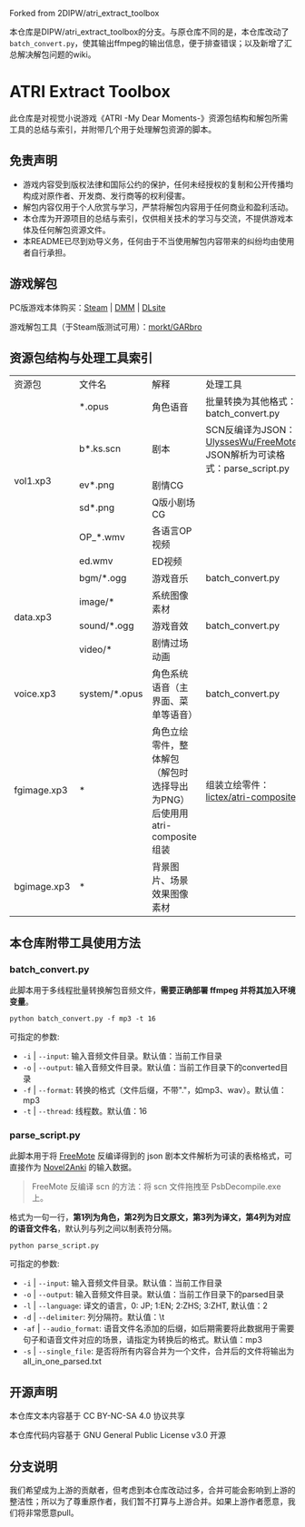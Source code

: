 Forked from 2DIPW/atri_extract_toolbox

本仓库是DIPW/atri_extract_toolbox的分支。与原仓库不同的是，本仓库改动了`batch_convert.py`，使其输出ffmpeg的输出信息，便于排查错误；以及新增了汇总解决解包问题的wiki。

# ATRI Extract Toolbox
此仓库是对视觉小说游戏《ATRI -My Dear Moments-》资源包结构和解包所需工具的总结与索引，并附带几个用于处理解包资源的脚本。
## 免责声明
* 游戏内容受到版权法律和国际公约的保护，任何未经授权的复制和公开传播均构成对原作者、开发商、发行商等的权利侵害。
* 解包内容仅用于个人欣赏与学习，严禁将解包内容用于任何商业和盈利活动。
* 本仓库为开源项目的总结与索引，仅供相关技术的学习与交流，不提供游戏本体及任何解包资源文件。
* 本README已尽到劝导义务，任何由于不当使用解包内容带来的纠纷均由使用者自行承担。

## 游戏解包
PC版游戏本体购买：[Steam](https://store.steampowered.com/app/1230140/ATRI_My_Dear_Moments/) | [DMM](https://dlsoft.dmm.com/detail/aniplex_0003/) | [DLsite](https://www.dlsite.com/soft/work/=/product_id/VJ014002.html)

游戏解包工具（于Steam版测试可用）：[morkt/GARbro](https://github.com/morkt/GARbro)
## 资源包结构与处理工具索引
<table>
    <tr>
        <td width="10%">资源包</td>
        <td width="10%">文件名</td>
        <td width="45%">解释</td>
        <td width="35%">处理工具</td>
    </tr>
    <tr>
        <td rowspan="6">vol1.xp3</td>
        <td>*.opus</td>
        <td>角色语音</td>
        <td>批量转换为其他格式：batch_convert.py</td>
    </tr>
    <tr>
        <td>b*.ks.scn</td>
        <td>剧本</td>
        <td>
            SCN反编译为JSON：<a href="https://github.com/UlyssesWu/FreeMote">UlyssesWu/FreeMote</a>
            <br>
            JSON解析为可读格式：parse_script.py
        </td>
    </tr>
    <tr>
        <td>ev*.png</td>
        <td>剧情CG</td>
        <td></td>
    </tr>
    <tr>
        <td>sd*.png</td>
        <td>Q版小剧场CG</td>
        <td></td>
    </tr>
    <tr>
        <td>OP_*.wmv</td>
        <td>各语言OP视频</td>
        <td></td>
    </tr>
    <tr>
        <td>ed.wmv</td>
        <td>ED视频</td>
        <td></td>
    </tr>
    <tr>
        <td rowspan="4">data.xp3</td>
        <td>bgm/*.ogg</td>
        <td>游戏音乐</td>
        <td>batch_convert.py</td>
    </tr>
    <tr>
        <td>image/*</td>
        <td>系统图像素材</td>
        <td></td>
    </tr>
    <tr>
        <td>sound/*.ogg</td>
        <td>游戏音效</td>
        <td>batch_convert.py</td>
    </tr>
    <tr>
        <td>video/*</td>
        <td>剧情过场动画</td>
        <td></td>
    </tr>
    <tr>
        <td rowspan="1">voice.xp3</td>
        <td>system/*.opus</td>
        <td>角色系统语音（主界面、菜单等语音）</td>
        <td>batch_convert.py</td>
    </tr>
    <tr>
        <td rowspan="1">fgimage.xp3</td>
        <td>*</td>
        <td>角色立绘零件，整体解包（解包时选择导出为PNG）后使用用atri-composite组装</td>
        <td>组装立绘零件：<a href="https://github.com/lictex/atri-composite">lictex/atri-composite</a></td>
    </tr>
    <tr>
        <td rowspan="1">bgimage.xp3</td>
        <td>*</td>
        <td>背景图片、场景效果图像素材</td>
        <td></td>
    </tr>
</table>

## 本仓库附带工具使用方法
### batch_convert.py
此脚本用于多线程批量转换解包音频文件，**需要正确部署 ffmpeg 并将其加入环境变量**。
```shell
python batch_convert.py -f mp3 -t 16
```
可指定的参数:
- `-i` | `--input`: 输入音频文件目录。默认值：当前工作目录
- `-o` | `--output`: 输入音频文件目录。默认值：当前工作目录下的converted目录
- `-f` | `--format`: 转换的格式（文件后缀，不带"."，如mp3、wav）。默认值：mp3
- `-t` | `--thread`: 线程数。默认值：16

### parse_script.py
此脚本用于将 <a href="https://github.com/UlyssesWu/FreeMote">FreeMote</a> 反编译得到的 json 剧本文件解析为可读的表格格式，可直接作为 [Novel2Anki](https://github.com/2DIPW/novel2anki) 的输入数据。

> FreeMote 反编译 scn 的方法：将 scn 文件拖拽至 PsbDecompile.exe 上。

格式为一句一行，**第1列为角色，第2列为日文原文，第3列为译文，第4列为对应的语音文件名**，默认列与列之间以制表符分隔。
```shell
python parse_script.py 
```
可指定的参数:
- `-i` | `--input`: 输入音频文件目录。默认值：当前工作目录
- `-o` | `--output`: 输入音频文件目录。默认值：当前工作目录下的parsed目录
- `-l` | `--language`: 译文的语言，0: JP; 1:EN; 2:ZHS; 3:ZHT, 默认值：2
- `-d` | `--delimiter`: 列分隔符。默认值：\\t
- `-af` | `--audio_format`: 语音文件名添加的后缀，如后期需要将此数据用于需要句子和语音文件对应的场景，请指定为转换后的格式。默认值：mp3
- `-s` | `--single_file`: 是否将所有内容合并为一个文件，合并后的文件将输出为all_in_one_parsed.txt

## 开源声明
本仓库文本内容基于 CC BY-NC-SA 4.0 协议共享

本仓库代码内容基于 GNU General Public License v3.0 开源


## 分支说明
我们希望成为上游的贡献者，但考虑到本仓库改动过多，合并可能会影响到上游的整洁性；所以为了尊重原作者，我们暂不打算与上游合并。如果上游作者愿意，我们将非常愿意pull。

